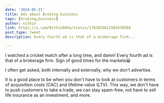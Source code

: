 ```yaml
---
date: '2024-05-21'
title: Ads about Broking business
tags: [broking,business]
author: nithin
link: https://x.com/Nithin0dha/status/1792855011585630588
post_type: tweet
description: Every fourth ad is that of a brokerage firm...

---
```


I watched a cricket match after a long time, and damn! Every fourth ad is that of a brokerage firm. Sign of good times for the markets😀

I often get asked, both internally and externally, why we don't advertise.

It is a good place to be when you don't have to look at customers in terms of acquisition costs (CAC) and lifetime value (LTV). 
This way, we don't have to push customers to take a trade, we can stay spam-free, not have to sell life insurance as an investment, and more.
